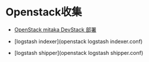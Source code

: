 Openstack收集
================

  - [OpenStack mitaka DevStack 部署](http://blog.csdn.net/u011521019/article/details/51114681)

  - [logstash indexer](openstack logstash indexer.conf)

  - [logstash shipper](openstack logstash shipper.conf)